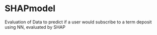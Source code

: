 # SHAPmodel
Evaluation of Data to predict if a user would subscribe to a term deposit using NN, evaluated by SHAP
